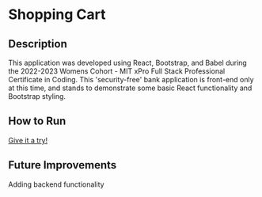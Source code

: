 # Shopping Cart

## Description

This application was developed using React, Bootstrap, and Babel during the 2022-2023 Womens Cohort - MIT xPro Full Stack Professional Certificate in Coding. This 'security-free' bank application is front-end only at this time, and stands to demonstrate some basic React functionality and Bootstrap styling.

## How to Run

<a href="https://kayla-guimontbankingapplication.s3.us-east-2.amazonaws.com/index.html#/">Give it a try!</a>

## Future Improvements

Adding backend functionality
